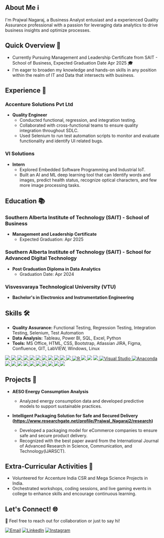 ## About Me ℹ️
I'm Prajwal Nagaraj, a Business Analyst entusiast and a experienced Quality Assurance professional with a passion for leveraging data analytics to drive business insights and optimize processes. 

## Quick Overview 🌟
- Currently Pursuing Management and Leadership Certificate from SAIT - School of Business, Expected Graduation Date Apr 2025 🎓
- I'm eager to broaden my knowledge and hands-on skills in any position within the realm of IT and Data that intersects with business.

## Experience 💼

### Accenture Solutions Pvt Ltd

- **Quality Engineer** 
  - Conducted functional, regression, and integration testing.
  - Collaborated with cross-functional teams to ensure quality integration throughout SDLC.
  - Used Selenium to run test automation scripts to monitor and evaluate functionality and identify UI related bugs.
    
### VI Solutions

- **Intern** 
  - Explored Embedded Software Programming and Industrial IoT.
  - Built an AI and ML deep learning tool that can Identify words and images, predict health status, recognize optical characters, and few more image processing tasks.

## Education 📚

### Southern Alberta Institute of Technology (SAIT) - School of Business
- **Management and Leadership Certificate**
  - Expected Graduation: Apr 2025

### Southern Alberta Institute of Technology (SAIT) - School for Advanced Digital Technology
- **Post Graduation Diploma in Data Analytics**
  - Graduation Date: Apr 2024

### Visvesvaraya Technological University (VTU)
- **Bachelor's in Electronics and Instrumentation Engineering**

## Skills 🛠️

- **Quality Assurance:** Functional Testing, Regression Testing, Integration Testing, Selenium, Test Automation
- **Data Analysis:** Tableau, Power BI, SQL, Excel, Python
- **Tools:** MS Office, HTML, CSS, Bootstrap, Atlassian JIRA, Figma, Confluence, GIT, LabVIEW, Windows, Linux

[![](https://img.shields.io/badge/Power%20BI-F2C811?style=for-the-badge&logo=power-bi&logoColor=black) ![](https://img.shields.io/badge/Tableau-E97627?style=for-the-badge&logo=tableau&logoColor=white) ![](https://img.shields.io/badge/Microsoft%20SQL%20Server-CC2927?logo=microsoft%20sql%20server&logoColor=white) ![](https://img.shields.io/badge/MySQL-4479A1?logo=mysql&logoColor=fff) ![](https://img.shields.io/badge/Numpy-777BB4?style=for-the-badge&logo=numpy&logoColor=white) ![](https://img.shields.io/badge/Pandas-2C2D72?style=for-the-badge&logo=pandas&logoColor=white) ![](https://img.shields.io/badge/Python-3776AB?logo=python&logoColor=fff) ![](https://img.shields.io/badge/scikit_learn-F7931E?style=for-the-badge&logo=scikit-learn&logoColor=white) ![](https://img.shields.io/badge/Jupyter-Notebook?style=for-the-badge&logo=jupyter&color=grey) ![](https://img.shields.io/badge/Markdown-000000?style=for-the-badge&logo=markdown&logoColor=white) ![](https://img.shields.io/badge/PyTorch-EE4C2C?style=for-the-badge&logo=pytorch&logoColor=white) ![R](https://img.shields.io/badge/R-%23276DC3.svg?logo=r&logoColor=white) ![](https://img.shields.io/badge/HTML5-E34F26?style=for-the-badge&logo=html5&logoColor=white) ![](https://img.shields.io/badge/CSS3-1572B6?style=for-the-badge&logo=css3&logoColor=white)](https://github.com/refusetoloose)
[![](https://img.shields.io/badge/VSCode-0078D4?style=for-the-badge&logo=visual%20studio%20code&logoColor=white) ![Visual Studio](https://img.shields.io/badge/Visual%20Studio-5C2D91.svg?&logo=visual-studio&logoColor=white) ![Anaconda](https://img.shields.io/badge/Anaconda-44A833?logo=anaconda&logoColor=fff) ![](https://img.shields.io/badge/Jupyter-Notebook?style=for-the-badge&logo=jupyter&color=grey) ![](https://img.shields.io/badge/Python-3776AB?logo=python&logoColor=fff) ![](https://img.shields.io/badge/Colab-F9AB00?style=for-the-badge&logo=googlecolab&color=525252)](https://github.com/refusetoloose)
[![](https://img.shields.io/badge/Jira-0052CC?logo=jira&logoColor=fff) ![](https://img.shields.io/badge/Microsoft%20Teams-6264A7?logo=microsoftteams&logoColor=fff&) ![](https://img.shields.io/badge/Microsoft_Word-2B579A?logo=microsoft-word&logoColor=white) ![](https://img.shields.io/badge/Microsoft_SharePoint-0078D4?logo=microsoft-sharepoint&logoColor=white) ![](https://img.shields.io/badge/Microsoft%20Outlook-0078D4?logo=microsoftoutlook&logoColor=fff) ![](https://img.shields.io/badge/Microsoft%20OneDrive-0078D4?logo=microsoftonedrive&logoColor=fff) ![](https://img.shields.io/badge/Microsoft_Excel-217346?logo=microsoft-excel&logoColor=white)](https://github.com/refusetoloose)

## Projects 🚧

- **AESO Energy Consumption Analysis**
  - Analyzed energy consumption data and developed predictive models to support sustainable practices.

- **Intelligent Packaging Solution for Safe and Secured Delivery (https://www.researchgate.net/profile/Prajwal_Nagaraj2/research)**
  - Developed a packaging model for eCommerce companies to ensure safe and secure product delivery.
  - Recognized with the best paper award from the International Journal of Advanced Research in Science, Communication, and Technology(IJARSCT).

## Extra-Curricular Activities 🙌

- Volunteered for Accenture India CSR and Mega Science Projects in India.
- Orchestrated workshops, coding sessions, and live gaming events in college to enhance skills and encourage continuous learning.
 
## Let's Connect! 🌐
💬 Feel free to reach out for collaboration or just to say hi!  

   [![Email](https://img.shields.io/badge/Gmail-D14836?style=for-the-badge&logo=gmail&logoColor=white)](mailto:prajwalnagaraj1998@gmail.com) [![LinkedIn](https://img.shields.io/badge/LinkedIn-0077B5?style=for-the-badge&logo=linkedin&logoColor=white)](https://www.linkedin.com/in/prajwal-nagaraj) [![Instagram](https://img.shields.io/badge/Instagram-E4405F?style=for-the-badge&logo=instagram&logoColor=white)](https://www.instagram.com/praj_nag) 
